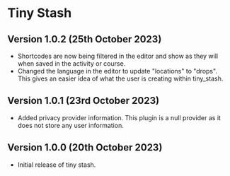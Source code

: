 Tiny Stash
===========

Version 1.0.2 (25th October 2023)
---------------------------------

* Shortcodes are now being filtered in the editor and show as they will when saved in the activity or course.
* Changed the language in the editor to update "locations" to "drops". This gives an easier idea of what the user is creating within tiny_stash.


Version 1.0.1 (23rd October 2023)
---------------------------------

* Added privacy provider information. This plugin is a null provider as it does not store any user information.


Version 1.0.0 (20th October 2023)
---------------------------------

* Initial release of tiny stash.
